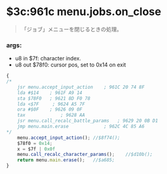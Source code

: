 ﻿
# $3c:961c menu.jobs.on_close
>「ジョブ」メニューを閉じるときの処理。

### args:
+	u8 in $7f: character index.
+	u8 out $78f0: cursor pos, set to 0x14 on exit

```js
{
/*
    jsr menu.accept_input_action    ; 961C 20 74 8F
    lda #$14    ; 961F A9 14
    sta $78F0   ; 9621 8D F0 78
    lda <$7F     ; 9624 A5 7F
    ora #$0F    ; 9626 09 0F
    tax             ; 9628 AA
    jsr menu.call_recalc_battle_params   ; 9629 20 0B D1
    jmp menu.main.erase             ; 962C 4C 85 A6
*/
	menu.accept_input_action();	//$8f74();
	$78f0 = 0x14;
	x = $7f | 0x0f
	menu.call_recalc_character_params();	//$d10b();
	return menu.main.erase();	//$a685;
}
```




